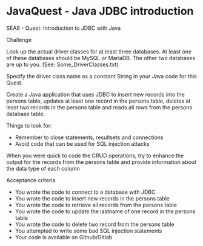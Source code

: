 # JavaQuest - Java JDBC introduction

SEA8 - Quest: Introduction to JDBC with Java

Challenge

Look up the actual driver classes for at least three databases. At least one of these databases should be MySQL or MariaDB. The other two databases are up to you. (See: Some_DriverClasses.txt)

Specify the driver class name as a constant String in your Java code for this Quest.

Create a Java application that uses JDBC to insert new records into the persons table, updates at least one record in the persons table, deletes at least two records in the persons table and reads all rows from the persons database table.

Things to look for:

- Remember to close statements, resultsets and connections
- Avoid code that can be used for SQL injection attacks

When you were quick to code the CRUD operations, try to enhance the output for the records from the persons table and provide information about the data type of each column

Acceptance criteria

- You wrote the code to connect to a database with JDBC
- You wrote the code to insert new records in the persons table
- You wrote the code to retrieve all records from the persons table
- You wrote the code to update the lastname of one record in the persons table
- You wrote the code to delete two record from the persons table
- You attempted to write some bad SQL injection statements
- Your code is available on Github/Gitlab